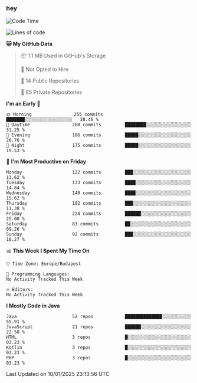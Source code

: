 ### hey

<!--START_SECTION:waka-->
![Code Time](http://img.shields.io/badge/Code%20Time-1%2C037%20hrs%2010%20mins-blue)

![Lines of code](https://img.shields.io/badge/From%20Hello%20World%20I%27ve%20Written-1.7%20million%20lines%20of%20code-blue)

**🐱 My GitHub Data** 

> 📦 1.1 MB Used in GitHub's Storage 
 > 
> 🚫 Not Opted to Hire
 > 
> 📜 14 Public Repositories 
 > 
> 🔑 85 Private Repositories 
 > 
**I'm an Early 🐤** 

```text
🌞 Morning                255 commits         ███████░░░░░░░░░░░░░░░░░░   28.46 % 
🌆 Daytime                280 commits         ████████░░░░░░░░░░░░░░░░░   31.25 % 
🌃 Evening                186 commits         █████░░░░░░░░░░░░░░░░░░░░   20.76 % 
🌙 Night                  175 commits         █████░░░░░░░░░░░░░░░░░░░░   19.53 % 
```
📅 **I'm Most Productive on Friday** 

```text
Monday                   122 commits         ███░░░░░░░░░░░░░░░░░░░░░░   13.62 % 
Tuesday                  133 commits         ████░░░░░░░░░░░░░░░░░░░░░   14.84 % 
Wednesday                140 commits         ████░░░░░░░░░░░░░░░░░░░░░   15.62 % 
Thursday                 102 commits         ███░░░░░░░░░░░░░░░░░░░░░░   11.38 % 
Friday                   224 commits         ██████░░░░░░░░░░░░░░░░░░░   25.00 % 
Saturday                 83 commits          ██░░░░░░░░░░░░░░░░░░░░░░░   09.26 % 
Sunday                   92 commits          ███░░░░░░░░░░░░░░░░░░░░░░   10.27 % 
```


📊 **This Week I Spent My Time On** 

```text
🕑︎ Time Zone: Europe/Budapest

💬 Programming Languages: 
No Activity Tracked This Week

🔥 Editors: 
No Activity Tracked This Week
```

**I Mostly Code in Java** 

```text
Java                     52 repos            ██████████████░░░░░░░░░░░   55.91 % 
JavaScript               21 repos            ██████░░░░░░░░░░░░░░░░░░░   22.58 % 
HTML                     3 repos             █░░░░░░░░░░░░░░░░░░░░░░░░   03.23 % 
Kotlin                   3 repos             █░░░░░░░░░░░░░░░░░░░░░░░░   03.23 % 
PHP                      3 repos             █░░░░░░░░░░░░░░░░░░░░░░░░   03.23 % 
```




 Last Updated on 10/01/2025 23:13:56 UTC
<!--END_SECTION:waka-->
